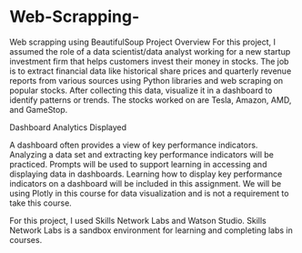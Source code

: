 # Web-Scrapping-
Web scrapping using BeautifulSoup
Project Overview
For this project, I assumed the role of a data scientist/data analyst working for a new startup investment firm that helps customers invest their money in stocks. The job is to extract financial data like historical share prices and quarterly revenue reports from various sources using Python libraries and web scraping on popular stocks. After collecting this data, visualize it in a dashboard to identify patterns or trends. The stocks worked on are Tesla, Amazon, AMD, and GameStop.

Dashboard Analytics Displayed

A dashboard often provides a view of key performance indicators. Analyzing a data set and extracting key performance indicators will be practiced. Prompts will be used to support learning in accessing and displaying data in dashboards. Learning how to display key performance indicators on a dashboard will be included in this assignment. We will be using Plotly in this course for data visualization and is not a requirement to take this course.

For this project, I used Skills Network Labs and Watson Studio. Skills Network Labs is a sandbox environment for learning and completing labs in courses. 

